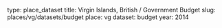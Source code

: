 type: place_dataset
title: Virgin Islands, British / Government Budget
slug: places/vg/datasets/budget
place: vg
dataset: budget
year: 2014
